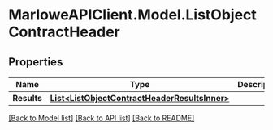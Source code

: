 # MarloweAPIClient.Model.ListObjectContractHeader

## Properties

Name | Type | Description | Notes
------------ | ------------- | ------------- | -------------
**Results** | [**List&lt;ListObjectContractHeaderResultsInner&gt;**](ListObjectContractHeaderResultsInner.md) |  | 

[[Back to Model list]](../README.md#documentation-for-models) [[Back to API list]](../README.md#documentation-for-api-endpoints) [[Back to README]](../README.md)

